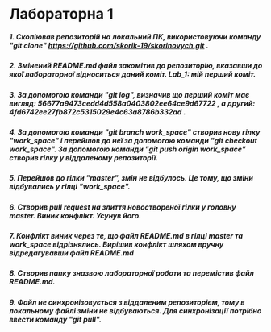 # Лабораторна 1
##### 1. Скопіював репозиторій на локальний ПК, використовуючи команду "git clone" https://github.com/skorik-19/skorinovych.git .
##### 2. Змінений README.md файл закомітив до репозиторію, вказавши до якої лабораторної відноситься даний коміт. Lab_1: мій перший коміт.
##### 3. За допомогою команди "git log", визначив що перший коміт має вигляд:  56677a9473cedd4d558a0403802ee64ce9d67722 , а другий: 4fd6742ee27fb872c5315029e4c63a8786b332ad .
##### 4. За допомогою команди "git branch work_space" створив нову гілку "work_space" і перейшов до неї за допомогою команди "git checkout work_space". За допомогою команди "git push origin work_space"  створив гілку у віддаленому репозиторії.
##### 5. Перейшов до гілки "master", змін не відбулось. Це тому, що зміни відбувались у гілці "work_space".
##### 6. Створив pull request на злиття новоствореної гілки у головну master. Виник конфлікт. Усунув його.
##### 7. Конфлікт виник через те, що файл README.md в гілці master та work_space відрізнялись. Вирішив конфлікт шляхом вручну відредагувавши файл README.md
##### 8. Створив папку зназвою лабораторної роботи та перемістив файл README.md.
##### 9. Файл не синхронізовується з віддаленим репозиторієм, тому в локальному файлі зміни не відбуваються. Для синхронізації потрібно ввести команду "git pull".
